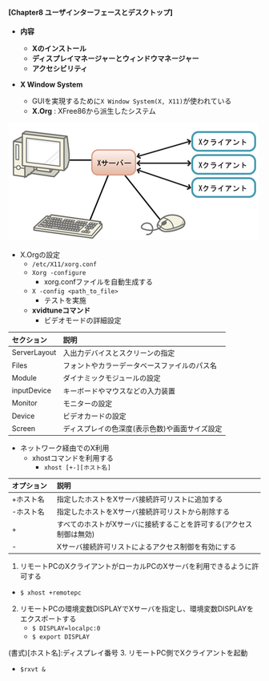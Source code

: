 ####    [Chapter8 ユーザインターフェースとデスクトップ]
- **内容**
  - **Xのインストール**
  - **ディスプレイマネージャーとウィンドウマネージャー**
  - **アクセシビリティ**


- **X Window System**
  - GUIを実現するために`X Window System(X, X11)`が使われている 
  - **X.Org** : XFree86から派生したシステム

![Alt Text](https://github.com/yhidetoshi/Pictures/raw/master/Linux_Memo/x-server-client.jpg)


- X.Orgの設定
  - `/etc/X11/xorg.conf`
  - `Xorg -configure`
    - xorg.confファイルを自動生成する
  - `X -config <path_to_file>`
    - テストを実施
  - **xvidtuneコマンド**
    - ビデオモードの詳細設定 

|セクション　|説明         |
|:-----------|:------------| 
|ServerLayout|入出力デバイスとスクリーンの指定|
|Files|フォントやカラーデータベースファイルのパス名|
|Module|ダイナミックモジュールの設定|
|inputDevice|キーボードやマウスなどの入力装置|
|Monitor|モニターの設定|
|Device|ビデオカードの設定|
|Screen|ディスプレイの色深度(表示色数)や画面サイズ設定|


- ネットワーク経由でのX利用
  - xhostコマンドを利用する
    - `xhost [+-][ホスト名]` 

|オプション　|説明         |
|:-----------|:------------| 
|+ホスト名|指定したホストをXサーバ接続許可リストに追加する|
|-ホスト名|指定したホストをXサーバ接続許可リストから削除する|
|+|すべてのホストがXサーバに接続することを許可する(アクセス制御は無効)|
|-|Xサーバ接続許可リストによるアクセス制御を有効にする|

1. リモートPCのXクライアントがローカルPCのXサーバを利用できるように許可する
  - `$ xhost +remotepc`
2. リモートPCの環境変数DISPLAYでXサーバを指定し、環境変数DISPLAYをエクスポートする
   -  `$ DISPLAY=localpc:0`
   -  `$ export DISPLAY`

(書式)[ホスト名]:ディスプレイ番号
3.  リモートPC側でXクライアントを起動
   -  `$rxvt &`  
